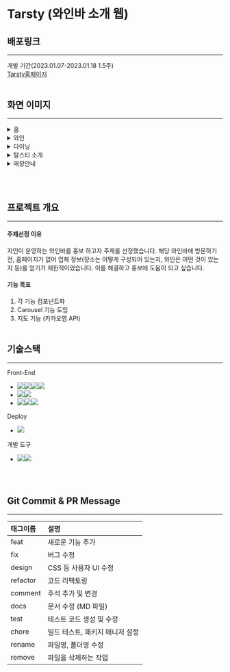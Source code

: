 # Tarsty (와인바 소개 웹)

## 배포링크
___
개발 기간(2023.01.07-2023.01.18 1.5주)\
[Tarsty홈페이지]()
<br></br>
## 화면 이미지
___
<details>
    <summary>홈</summary>
<img width="400" alt="KakaoTalk_Photo_2023-01-18-23-27-49" src="https://user-images.githubusercontent.com/104298444/213198148-04c78d78-0ec0-49d9-af2f-b4351df7f809.png">
<img width="400" alt="2" src="https://user-images.githubusercontent.com/104298444/213198698-d25f4e28-1ba4-4c92-821d-617cf791c16e.png">
</details>
<details>
    <summary>와인</summary>
<img width="400" alt="3" src="https://user-images.githubusercontent.com/104298444/213198968-f3cc4cc6-fae6-4f85-9c6c-49d49bf9308a.png">
<img width="400" alt="4" src="https://user-images.githubusercontent.com/104298444/213198979-59a86ea2-1aeb-4909-b268-d2d3b7846138.png">
</details>
<details>
    <summary>다이닝</summary>
<img width="400" alt="5" src="https://user-images.githubusercontent.com/104298444/213199226-7ba6e673-df72-4b3b-bad2-605255202216.png">
<img width="400" alt="6" src="https://user-images.githubusercontent.com/104298444/213199237-505bb401-be4a-4916-8314-d6a383fb13ff.png">
</details>
<details>
    <summary>탈스티 소개</summary>
<img width="400" alt="7" src="https://user-images.githubusercontent.com/104298444/213199416-23140f09-bc7d-43e9-88d6-b67209008467.png">
<img width="400" alt="8" src="https://user-images.githubusercontent.com/104298444/213199424-930f0c15-f6fb-47d2-bdef-1a7961bd7ae2.png">
</details>
<details>
    <summary>매장안내</summary>
<img width="400" alt="9" src="https://user-images.githubusercontent.com/104298444/213199429-a0889e37-9746-470d-b380-354a3e0a4c47.png">
<img width="400" alt="10" src="https://user-images.githubusercontent.com/104298444/213199443-44cac298-38ae-4d3b-acdb-2a6b53ddfbf0.png">
</details>

<br></br>
## 프로젝트 개요
___
#### 주제선정 이유
지인이 운영하는 와인바를 홍보 하고자 주제를 선정했습니다.
해당 와인바에 방문하기 전, 홈페이지가 없어 업체 정보(장소는 어떻게 구성되어 있는지, 와인은 어떤 것이 있는지 등)를 얻기가 제한적이었습니다. 이를 해결하고 홍보에 도움이 되고 싶습니다.

#### 기능 목표
1. 각 기능 컴포넌트화
2. Carousel 기능 도입
3. 지도 기능 (카카오맵 API)
<br></br>
## 기술스택
___
Front-End
* <img src="https://img.shields.io/badge/vue.js-40B783?style=for-the-badge&logo=vue.js&logoColor=white"><img src="https://camo.githubusercontent.com/47d8237d822743a0389cd64dbeffce5220d3237fb6fc15f480df19cbd4d3cb77/68747470733a2f2f696d672e736869656c64732e696f2f62616467652f48544d4c352d4533344632363f7374796c653d666f722d7468652d6261646765266c6f676f3d48544d4c35266c6f676f436f6c6f723d7768697465" data-canonical-src="https://img.shields.io/badge/HTML5-E34F26?style=for-the-badge&amp;logo=HTML5&amp;logoColor=white" style="max-width: 100%; user-select: auto;"><img src="https://camo.githubusercontent.com/cb4472f9af9977db27f95300d3802acf99b3bd55e5596fe944be773754ddb6b2/68747470733a2f2f696d672e736869656c64732e696f2f62616467652f435353332d3135373242363f7374796c653d666f722d7468652d6261646765266c6f676f3d43535333266c6f676f436f6c6f723d7768697465" data-canonical-src="https://img.shields.io/badge/CSS3-1572B6?style=for-the-badge&amp;logo=CSS3&amp;logoColor=white" style="max-width: 100%; user-select: auto;"><img src="https://camo.githubusercontent.com/eea3c89b5aa320f391bd9ce962c4ef7d92c943a56c376c6cbac82be641585101/68747470733a2f2f696d672e736869656c64732e696f2f62616467652f4a6176615363726970742d4637444631453f7374796c653d666f722d7468652d6261646765266c6f676f3d4a617661536372697074266c6f676f436f6c6f723d626c61636b" data-canonical-src="https://img.shields.io/badge/JavaScript-F7DF1E?style=for-the-badge&amp;logo=JavaScript&amp;logoColor=black" style="max-width: 100%; user-select: auto;">
* <img src="https://camo.githubusercontent.com/5e4de9f6b76c491d51472b924bd82ea6ee0b584c6c0bc89489e11631bcdcf551/68747470733a2f2f696d672e736869656c64732e696f2f62616467652f7374796c656420636f6d706f6e656e74732d4442373039333f7374796c653d666f722d7468652d6261646765266c6f676f3d7374796c656420636f6d706f6e656e7473266c6f676f436f6c6f723d7768697465" data-canonical-src="https://img.shields.io/badge/styled components-DB7093?style=for-the-badge&amp;logo=styled components&amp;logoColor=white" style="max-width: 100%; user-select: auto;"><img src="https://camo.githubusercontent.com/def4b95383d923b6ee6e023bc48459af0b4cb2a3f4e91046b7b80c52af220fd2/68747470733a2f2f696d672e736869656c64732e696f2f62616467652f5765627061636b2d3844443646393f7374796c653d666f722d7468652d6261646765266c6f676f3d5765627061636b266c6f676f436f6c6f723d626c61636b" data-canonical-src="https://img.shields.io/badge/Webpack-8DD6F9?style=for-the-badge&amp;logo=Webpack&amp;logoColor=black" style="max-width: 100%; user-select: auto;">
* <img src="https://camo.githubusercontent.com/8ad8bdf1c23f7eb21cc5ed62dfdb676ef39d6d8d4394827a4bc4880d34ca142b/68747470733a2f2f696d672e736869656c64732e696f2f62616467652f45534c696e742d3442333243333f7374796c653d666f722d7468652d6261646765266c6f676f3d45534c696e74266c6f676f436f6c6f723d7768697465" data-canonical-src="https://img.shields.io/badge/ESLint-4B32C3?style=for-the-badge&amp;logo=ESLint&amp;logoColor=white" style="max-width: 100%; user-select: auto;"><img src="https://camo.githubusercontent.com/7377d22a8cae7fb93e3a601f9137488132a46ccad5409e02504d379e15ce858b/68747470733a2f2f696d672e736869656c64732e696f2f62616467652f50726574746965722d4637423933453f7374796c653d666f722d7468652d6261646765266c6f676f3d5072657474696572266c6f676f436f6c6f723d626c61636b" data-canonical-src="https://img.shields.io/badge/Prettier-F7B93E?style=for-the-badge&amp;logo=Prettier&amp;logoColor=black" style="max-width: 100%; user-select: auto;"><img src="https://camo.githubusercontent.com/7e0b70f915b88c556f28818f297ac350b6d01036be64a28cfd7aaeb63b8e2c0b/68747470733a2f2f696d672e736869656c64732e696f2f62616467652f426162656c2d4639444333453f7374796c653d666f722d7468652d6261646765266c6f676f3d426162656c266c6f676f436f6c6f723d626c61636b" data-canonical-src="https://img.shields.io/badge/Babel-F9DC3E?style=for-the-badge&amp;logo=Babel&amp;logoColor=black" style="max-width: 100%; user-select: auto;">




Deploy
* <img src="https://camo.githubusercontent.com/d40fd7f6edc4413e104086306f702da23cb25df8d6b6f47c9219dd781151cf82/68747470733a2f2f696d672e736869656c64732e696f2f62616467652f4e65746c6966792d3030433742373f7374796c653d666f722d7468652d6261646765266c6f676f3d4e65746c696679266c6f676f436f6c6f723d7768697465" data-canonical-src="https://img.shields.io/badge/Netlify-00C7B7?style=for-the-badge&amp;logo=Netlify&amp;logoColor=white" style="max-width: 100%; user-select: auto;">
개발 도구
* <img src="https://camo.githubusercontent.com/fdb91eb7d32ba58701c8e564694cbe60e706378baefa180dbb96e2c1cfb9ec0f/68747470733a2f2f696d672e736869656c64732e696f2f62616467652f4769742d4630353033323f7374796c653d666f722d7468652d6261646765266c6f676f3d476974266c6f676f436f6c6f723d7768697465" data-canonical-src="https://img.shields.io/badge/Git-F05032?style=for-the-badge&amp;logo=Git&amp;logoColor=white" style="max-width: 100%; user-select: auto;"><img src="https://camo.githubusercontent.com/4c8ff408d7b8658d244e8dc7a764f24381721f63654652aa2a05639b3b5cc943/68747470733a2f2f696d672e736869656c64732e696f2f62616467652f4769744875622d3138313731373f7374796c653d666f722d7468652d6261646765266c6f676f3d476974487562266c6f676f436f6c6f723d7768697465" data-canonical-src="https://img.shields.io/badge/GitHub-181717?style=for-the-badge&amp;logo=GitHub&amp;logoColor=white" style="max-width: 100%; user-select: auto;">

<br></br>
## Git Commit & PR Message
___
| 태그이름 | 설명 |
|:----------|:----------|
| feat | 새로운 기능 추가|
| fix | 버그 수정 |
| design | CSS 등 사용자 UI 수정|
| refactor | 코드 리팩토링|
| comment | 주석 추가 및 변경|
| docs | 문서 수정 (MD 파일)|
| test | 테스트 코드 생성 및 수정 |
| chore | 빌드 테스트, 패키지 매니저 설정|
| rename | 파일명, 폴더명 수정|
| remove | 파일을 삭제하는 작업|
